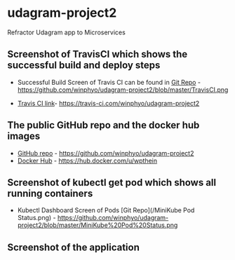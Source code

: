 # udagram-project2
Refractor Udagram app to Microservices

## Screenshot of TravisCI which shows the successful build and deploy steps
* Successful Build Screen of Travis CI can be found in [Git Repo](/TravisCI.png) - https://github.com/winphyo/udagram-project2/blob/master/TravisCI.png

* [Travis CI link](https://travis-ci.com/winphyo/udagram-project2)- https://travis-ci.com/winphyo/udagram-project2

## The public GitHub repo and the docker hub images
* [GitHub repo](https://github.com/winphyo/udagram-project2) - https://github.com/winphyo/udagram-project2
* [Docker Hub](https://hub.docker.com/u/wpthein) - https://hub.docker.com/u/wpthein

## Screenshot of kubectl get pod which shows all running containers
* Kubectl Dashboard Screen of Pods [Git Repo](/MiniKube Pod Status.png) - https://github.com/winphyo/udagram-project2/blob/master/MiniKube%20Pod%20Status.png

## Screenshot of the application

